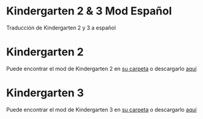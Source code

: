 # Kindergarten 2 & 3 Mod Español
Traducción de Kindergarten 2 y 3 a español

# Kindergarten 2
Puede encontrar el mod de Kindergarten 2 en [su carpeta](https://github.com/Zarpyk/Kindergarten-SpanishMod/tree/master/Kindergarten%202) o descargarlo [aquí](https://github.com/Zarpyk/Kindergarten-SpanishMod/releases/latest)

# Kindergarten 3
Puede encontrar el mod de Kindergarten 3 en [su carpeta](https://github.com/Zarpyk/Kindergarten-SpanishMod/tree/master/Kindergarten%203) o descargarlo [aquí](https://github.com/Zarpyk/Kindergarten-SpanishMod/releases/latest)
